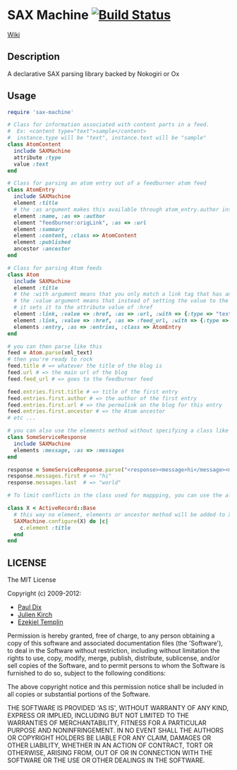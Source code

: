 # SAX Machine [![Build Status](https://secure.travis-ci.org/pauldix/sax-machine.png?branch=master)](http://travis-ci.org/pauldix/sax-machine)

[Wiki](https://github.com/pauldix/sax-machine/wiki)

## Description

A declarative SAX parsing library backed by Nokogiri or Ox

## Usage
```ruby
require 'sax-machine'

# Class for information associated with content parts in a feed.
#  Ex: <content type="text">sample</content>
#  instance.type will be "text", instance.text will be "sample"
class AtomContent
  include SAXMachine
  attribute :type
  value :text
end

# Class for parsing an atom entry out of a feedburner atom feed
class AtomEntry
  include SAXMachine
  element :title
  # the :as argument makes this available through atom_entry.author instead of .name
  element :name, :as => :author
  element "feedburner:origLink", :as => :url
  element :summary
  element :content, :class => AtomContent
  element :published
  ancestor :ancestor
end

# Class for parsing Atom feeds
class Atom
  include SAXMachine
  element :title
  # the :with argument means that you only match a link tag that has an attribute of :type => "text/html"
  # the :value argument means that instead of setting the value to the text between the tag,
  # it sets it to the attribute value of :href
  element :link, :value => :href, :as => :url, :with => {:type => "text/html"}
  element :link, :value => :href, :as => :feed_url, :with => {:type => "application/atom+xml"}
  elements :entry, :as => :entries, :class => AtomEntry
end

# you can then parse like this
feed = Atom.parse(xml_text)
# then you're ready to rock
feed.title # => whatever the title of the blog is
feed.url # => the main url of the blog
feed.feed_url # => goes to the feedburner feed

feed.entries.first.title # => title of the first entry
feed.entries.first.author # => the author of the first entry
feed.entries.first.url # => the permalink on the blog for this entry
feed.entries.first.ancestor # => the Atom ancestor
# etc ...

# you can also use the elements method without specifying a class like so
class SomeServiceResponse
  include SAXMachine
  elements :message, :as => :messages
end

response = SomeServiceResponse.parse("<response><message>hi</message><message>world</message></response>")
response.messages.first # => "hi"
response.messages.last  # => "world"

# To limit conflicts in the class used for mappping, you can use the alternate SAXMachine.configure syntax

class X < ActiveRecord::Base
  # this way no element, elements or ancestor method will be added to X
  SAXMachine.configure(X) do |c|
    c.element :title
  end
end
```

## LICENSE

The MIT License

Copyright (c) 2009-2012:

* [Paul Dix](http://www.pauldix.net)
* [Julien Kirch](http://www.archiloque.net)
* [Ezekiel Templin](http://zeke.templ.in)

Permission is hereby granted, free of charge, to any person obtaining
a copy of this software and associated documentation files (the
'Software'), to deal in the Software without restriction, including
without limitation the rights to use, copy, modify, merge, publish,
distribute, sublicense, and/or sell copies of the Software, and to
permit persons to whom the Software is furnished to do so, subject to
the following conditions:

The above copyright notice and this permission notice shall be
included in all copies or substantial portions of the Software.

THE SOFTWARE IS PROVIDED 'AS IS', WITHOUT WARRANTY OF ANY KIND,
EXPRESS OR IMPLIED, INCLUDING BUT NOT LIMITED TO THE WARRANTIES OF
MERCHANTABILITY, FITNESS FOR A PARTICULAR PURPOSE AND NONINFRINGEMENT.
IN NO EVENT SHALL THE AUTHORS OR COPYRIGHT HOLDERS BE LIABLE FOR ANY
CLAIM, DAMAGES OR OTHER LIABILITY, WHETHER IN AN ACTION OF CONTRACT,
TORT OR OTHERWISE, ARISING FROM, OUT OF OR IN CONNECTION WITH THE
SOFTWARE OR THE USE OR OTHER DEALINGS IN THE SOFTWARE.
